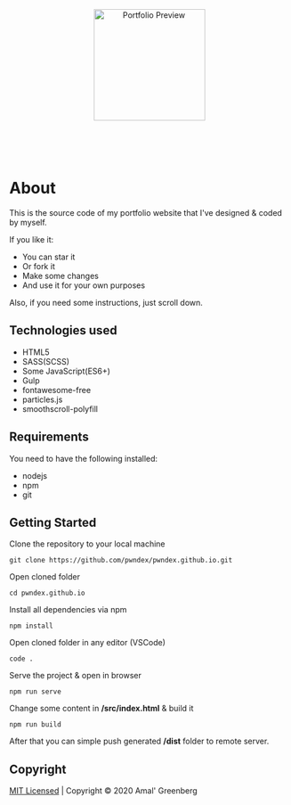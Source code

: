 <br>
<br>
<p align="center">
  <img src="https://user-images.githubusercontent.com/65390434/103094409-38742b80-461f-11eb-8ab9-a59eb8951ee8.png" width="200" alt="Portfolio Preview" />
</p>
<br>
<br>
<br>

# About

This is the source code of my portfolio website that I've designed & coded by myself.

If you like it:
- You can star it
- Or fork it
- Make some changes
- And use it for your own purposes

Also, if you need some instructions, just scroll down.

## Technologies used

- HTML5
- SASS(SCSS)
- Some JavaScript(ES6+)
- Gulp
- fontawesome-free
- particles.js
- smoothscroll-polyfill

## Requirements

You need to have the following installed:

* nodejs
* npm
* git

## Getting Started

Clone the repository to your local machine
```shell
git clone https://github.com/pwndex/pwndex.github.io.git
```

Open cloned folder
```shell
cd pwndex.github.io
```

Install all dependencies via npm
```shell
npm install
```

Open cloned folder in any editor (VSCode)
```shell
code .
```

Serve the project & open in browser
```shell
npm run serve
```

Change some content in **/src/index.html** & build it
```shell
npm run build
```

After that you can simple push generated **/dist** folder to remote server.

## Copyright

[MIT Licensed](https://github.com/pwndex/pwndex.github.io/blob/master/LICENSE) | Copyright © 2020 Amal' Greenberg
